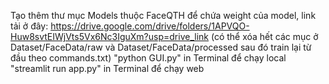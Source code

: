 Tạo thêm thư mục Models thuộc FaceQTH để chứa weight của model, link tải ở đây: https://drive.google.com/drive/folders/1APVQO-Huw8svtEIWjVts5Vx6Nc3IguXm?usp=drive_link
                                 (có thể xóa hết các mục ở Dataset/FaceData/raw và Dataset/FaceData/processed sau đó train lại từ đầu theo commands.txt)
                                  "python GUI.py" in Terminal để chạy local
                                   "streamlit run app.py" in Terminal để chạy web

